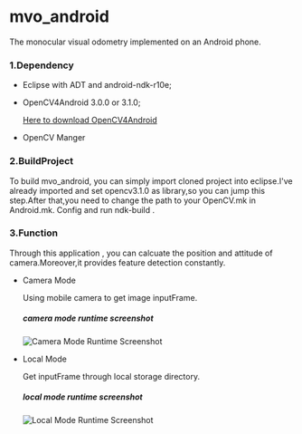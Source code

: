 # mvo_android
The monocular visual odometry implemented on an Android phone.
### 1.Dependency
* Eclipse with ADT and android-ndk-r10e;
* OpenCV4Android 3.0.0 or 3.1.0;

  [Here to download OpenCV4Android](http://opencv.org/downloads.html)
* OpenCV Manger

### 2.BuildProject
To build mvo_android, you can simply import cloned project into eclipse.I've already imported and set opencv3.1.0 as library,so you can jump this step.After that,you need to change the path to your OpenCV.mk in Android.mk. Config and run ndk-build . 

### 3.Function
Through this application , you can calcuate the position and attitude of camera.Moreover,it provides feature detection constantly.

* Camera Mode

  Using mobile camera to get image inputFrame.
  ##### camera mode runtime screenshot
  ![Camera Mode Runtime Screenshot](http://7xqxgd.com1.z0.glb.clouddn.com/camrea_%E5%89%AF%E6%9C%AC.png)
* Local Mode

  Get inputFrame through local storage directory.
  ##### local mode runtime screenshot
  ![Local Mode Runtime Screenshot](http://7xqxgd.com1.z0.glb.clouddn.com/local_%E5%89%AF%E6%9C%AC(1).png)

